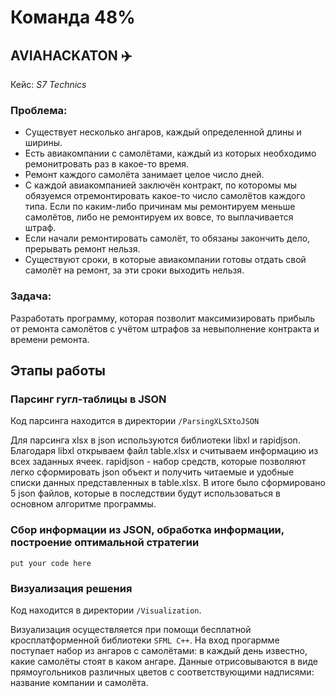 # Команда 48%
## AVIAHACKATON  :airplane:
Кейс: *S7 Technics*
### Проблема:
* Существует несколько ангаров, каждый определенной длины и ширины.
* Есть авиакомпании с самолётами, каждый из которых необходимо ремонитровать раз в какое-то время.
* Ремонт каждого самолёта занимает целое число дней.
* С каждой авиакомпанией заключён контракт, по которомы мы обязуемся отремонтировать какое-то число самолётов каждого типа. Если по каким-либо причинам мы ремонтируем меньше самолётов, либо не ремонтируем их вовсе, то выплачивается штраф.
* Если начали ремонтировать самолёт, то обязаны закончить дело, прерывать ремонт нельзя.
* Существуют сроки, в которые авиакомпании готовы отдать свой самолёт на ремонт, за эти сроки выходить нельзя.
### Задача:
Разработать программу, которая позволит максимизировать прибыль от ремонта самолётов с учётом штрафов за невыполнение контракта и времени ремонта.
## Этапы работы
### Парсинг гугл-таблицы в JSON
Код парсинга находится в директории ```/ParsingXLSXtoJSON```

Для парсинга xlsx в json используются библиотеки libxl и rapidjson. Благодаря libxl открываем файл table.xlsx и считываем информацию из всех заданных ячеек. rapidjson - набор средств, которые позволяют легко сформировать json объект и получить читаемые и удобные списки данных представленных в table.xlsx. В итоге было сформировано 5 json файлов, которые в последствии будут использоваться в основном алгоритме программы.
### Сбор информации из JSON, обработка информации, построение оптимальной стратегии
```put your code here```
### Визуализация решения
Код находится в директории ```/Visualization```.

Визуализация осуществляется при помощи бесплатной кросплатформенной библиотеки ```SFML C++```.
На вход прогармме поступает набор из ангаров с самолётами: в каждый день известно, какие самолёты стоят в каком ангаре.
Данные отрисовываются в виде прямоугольников различных цветов с соответствующими надписями: название компании и самолёта.
